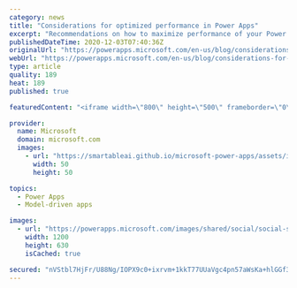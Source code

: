 ```yaml
---
category: news
title: "Considerations for optimized performance in Power Apps"
excerpt: "Recommendations on how to maximize performance of your Power Apps "
publishedDateTime: 2020-12-03T07:40:36Z
originalUrl: "https://powerapps.microsoft.com/en-us/blog/considerations-for-optimized-performance-in-power-apps/"
webUrl: "https://powerapps.microsoft.com/en-us/blog/considerations-for-optimized-performance-in-power-apps/"
type: article
quality: 189
heat: 189
published: true

featuredContent: "<iframe width=\"800\" height=\"500\" frameborder=\"0\" src=\"https://www.youtube.com/embed/jcKoqC9Vfmo\" allow=\"accelerometer; autoplay; encrypted-media; gyroscope; picture-in-picture\" allowfullscreen></iframe>"

provider:
  name: Microsoft
  domain: microsoft.com
  images:
    - url: "https://smartableai.github.io/microsoft-power-apps/assets/images/organizations/microsoft.com-50x50.jpg"
      width: 50
      height: 50

topics:
  - Power Apps
  - Model-driven apps

images:
  - url: "https://powerapps.microsoft.com/images/shared/social/social-share-post-ignite.png"
    width: 1200
    height: 630
    isCached: true

secured: "nVStbl7HjFr/U88Ng/IOPX9c0+ixrvm+1kkT77UUaVgc4pn57aWsKa+hlGGf34S1MYDPLTDd301geDKRbuA2YJDkHwUwQuSWRFa/liwv2fC7XMvllLDpB36QMcZU8CF8PSBIzk8ORHX8FJm9GmyLvaQqj4ahe8ZFQ7be8kVjuymwiu7AzYi+ZNV103WtCsNCxXghFgdT7d4gldAHGwq5a6IyFhRYpQFui/gErTv9hzZ/JwmmkNWGXt14nlvWOUxIMkZDqT9fRznc4ceKV6xE4ZxHFHLQwFT8g2iFFCbmVMFKzvctjleUqWnCZWhfhXpqAZDgiQvTrJ/nZ6c4192avT0OaugnHqrvv76qw0/El2xf/FEGbJmwFaMAyKPLaryjvm6XxZaIdOJrmerOIi58iBHladDooEFRW5/2mFfhEMawWxzVQcxDaJRKsTLIOhqm3dunK7ARyGQEjbIQTaA61w==;VFPmMCqiBEtfGYbOQ5OokA=="
---
```


